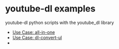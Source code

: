 # youtube-dl examples
youtube-dl python scripts with the youtube_dl library

* [Use Case: all-in-one](/all-in-one/README.MD)
* [Use Case: dl-convert-ul](/dl-convert-ul/PCFDEV_SCDF.MD)
* 
